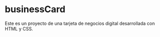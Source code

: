 # businessCard
 Este es un proyecto de una tarjeta de negocios digital desarrollada con HTML y CSS.
